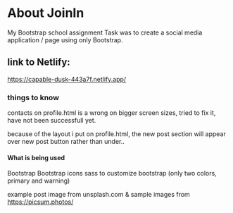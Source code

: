 # About JoinIn

My Bootstrap school assignment
Task was to create a social media application / page using only Bootstrap.

## link to Netlify:

https://capable-dusk-443a7f.netlify.app/

### things to know

contacts on profile.html is a wrong on bigger screen sizes, tried to fix it, have not been successfull yet.

because of the layout i put on profile.html, the new post section will appear over new post button rather than under..

#### What is being used

Bootstrap
Bootstrap icons
sass to customize bootstrap (only two colors, primary and warning)

example post image from unsplash.com
&
sample images from https://picsum.photos/
